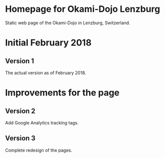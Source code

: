 # Homepage for Okami-Dojo Lenzburg
Static web page of the Okami-Dojo in Lenzburg, Switzerland.


# Initial February 2018
<h2>Version 1</h2>
The actual version as of February 2018.


# Improvements for the page
<h2>Version 2</h2>
Add Google Analytics tracking tags.


<h2>Version 3</h2>
Complete redesign of the pages.